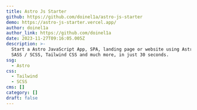 ```yaml
---
title: Astro Js Starter
github: https://github.com/doinel1a/astro-js-starter
demo: https://astro-js-starter.vercel.app/
author: doinel1a
author_link: https://github.com/doinel1a
date: 2023-11-27T09:16:05.005Z
description: >-
  Start a Astro JavaScript App, SPA, landing page or website using Astro, Vite,
  SASS / SCSS, Tailwind CSS and much more, in just 30 seconds.
ssg:
  - Astro
css:
  - Tailwind
  - SCSS
cms: []
category: []
draft: false
---
```

